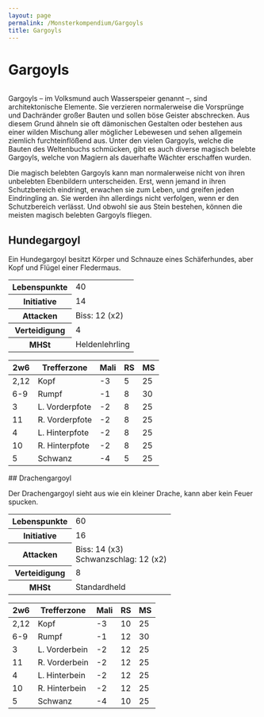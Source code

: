 ```yaml
---
layout: page
permalink: /Monsterkompendium/Gargoyls
title: Gargoyls
---
```


# Gargoyls

<img alt="" src="{{ site.baseurl }}/assets/images/monster/tn2/gargoyle.jpg"/>

Gargoyls &ndash; im Volksmund auch Wasserspeier genannt &ndash;, sind architektonische Elemente. Sie verzieren normalerweise die Vorsprünge und Dachränder großer Bauten und sollen böse Geister abschrecken. Aus diesem Grund ähneln sie oft dämonischen Gestalten oder bestehen aus einer wilden Mischung aller möglicher Lebewesen und sehen allgemein ziemlich furchteinflößend aus. Unter den vielen Gargoyls, welche die Bauten des Weltenbuchs schmücken, gibt es auch diverse magisch belebte Gargoyls, welche von Magiern als dauerhafte Wächter erschaffen wurden.

Die magisch belebten Gargoyls kann man normalerweise nicht von ihren unbelebten Ebenbildern unterscheiden. Erst, wenn jemand in ihren Schutzbereich eindringt, erwachen sie zum Leben, und greifen jeden Eindringling an. Sie werden ihn allerdings nicht verfolgen, wenn er den Schutzbereich verlässt. Und obwohl sie aus Stein bestehen, können die meisten magisch belebten Gargoyls fliegen.

## Hundegargoyl

Ein Hundegargoyl besitzt Körper und Schnauze eines Schäferhundes, aber Kopf und Flügel einer Fledermaus.

<table  >
<tbody>
<tr><th>Lebenspunkte</th><td>40</td></tr>
<tr><th>Initiative</th><td>14</td></tr>
<tr><th>Attacken</th><td>Biss: 12 (x2)</td></tr>
<tr><th>Verteidigung</th><td>4</td></tr>
<tr><th>MHSt</th><td>Heldenlehrling</td></tr>
</tbody>
</table>
<table  >
<thead>
<tr><th>2w6</th><th>Trefferzone</th><th>Mali</th><th>RS</th><th>MS</th></tr>
</thead>
<tbody>
<tr><td>2,12</td><td>Kopf</td><td>-3</td><td>5</td><td>25</td></tr>
<tr><td>6-9</td><td>Rumpf</td><td>-1</td><td>8</td><td>30</td></tr>
<tr><td>3</td><td>L. Vorderpfote</td><td>-2</td><td>8</td><td>25</td></tr>
<tr><td>11</td><td>R. Vorderpfote</td><td>-2</td><td>8</td><td>25</td></tr>
<tr><td>4</td><td>L. Hinterpfote</td><td>-2</td><td>8</td><td>25</td></tr>
<tr><td>10</td><td>R. Hinterpfote</td><td>-2</td><td>8</td><td>25</td></tr>
<tr><td>5</td><td>Schwanz</td><td>-4</td><td>5</td><td>25</td></tr>
</tbody>
</table>
## Drachengargoyl

Der Drachengargoyl sieht aus wie ein kleiner Drache, kann aber kein Feuer spucken.

<table  >
<tbody>
<tr><th>Lebenspunkte</th><td>60</td></tr>
<tr><th>Initiative</th><td>16</td></tr>
<tr><th>Attacken</th><td>Biss: 14 (x3)<br/>
Schwanzschlag: 12 (x2)</td></tr>
<tr><th>Verteidigung</th><td>8</td></tr>
<tr><th>MHSt</th><td>Standardheld</td></tr>
</tbody>
</table>
<table  >
<thead>
<tr><th>2w6</th><th>Trefferzone</th><th>Mali</th><th>RS</th><th>MS</th></tr>
</thead>
<tbody>
<tr><td>2,12</td><td>Kopf</td><td>-3</td><td>10</td><td>25</td></tr>
<tr><td>6-9</td><td>Rumpf</td><td>-1</td><td>12</td><td>30</td></tr>
<tr><td>3</td><td>L. Vorderbein</td><td>-2</td><td>12</td><td>25</td></tr>
<tr><td>11</td><td>R. Vorderbein</td><td>-2</td><td>12</td><td>25</td></tr>
<tr><td>4</td><td>L. Hinterbein</td><td>-2</td><td>12</td><td>25</td></tr>
<tr><td>10</td><td>R. Hinterbein</td><td>-2</td><td>12</td><td>25</td></tr>
<tr><td>5</td><td>Schwanz</td><td>-4</td><td>10</td><td>25</td></tr>
</tbody>
</table>
